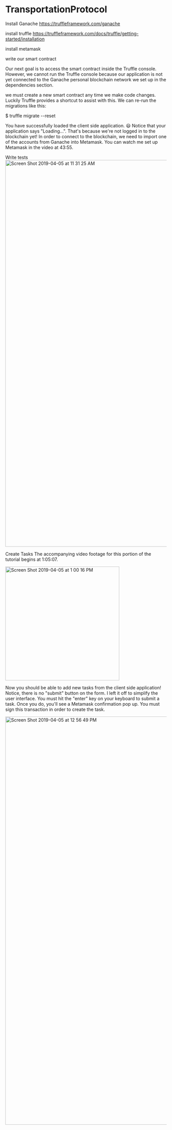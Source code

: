 # TransportationProtocol

Install Ganache
https://truffleframework.com/ganache

install truffle
https://truffleframework.com/docs/truffle/getting-started/installation

install metamask

write our smart contract

Our next goal is to access the smart contract inside the Truffle console. However, we cannot run the Truffle console because our application is not yet connected to the Ganache personal blockchain network we set up in the dependencies section.

we must create a new smart contract any time we make code changes. Luckily Truffle provides a shortcut to assist with this. We can re-run the migrations like this:

$ truffle migrate --reset

You have successfully loaded the client side application. 😃 Notice that your application says "Loading...". That's because we're not logged in to the blockchain yet! In order to connect to the blockchain, we need to import one of the accounts from Ganache into Metamask. You can watch me set up Metamask in the video at 43:55.

Write tests
<img width="1209" alt="Screen Shot 2019-04-05 at 11 31 25 AM" src="https://user-images.githubusercontent.com/7444521/55653127-6017c600-57a2-11e9-9223-300ab3f17766.png">

Create Tasks
The accompanying video footage for this portion of the tutorial begins at 1:05:07.

<img width="356" alt="Screen Shot 2019-04-05 at 1 00 16 PM" src="https://user-images.githubusercontent.com/7444521/55653261-d0bee280-57a2-11e9-811d-80ca79fd26b4.png">


Now you should be able to add new tasks from the client side application! Notice, there is no "submit" button on the form. I left it off to simplify the user interface. You must hit the "enter" key on your keyboard to submit a task. Once you do, you'll see a Metamask confirmation pop up. You must sign this transaction in order to create the task.

<img width="1276" alt="Screen Shot 2019-04-05 at 12 56 49 PM" src="https://user-images.githubusercontent.com/7444521/55653128-61e18980-57a2-11e9-905b-06240be4aa59.png">
